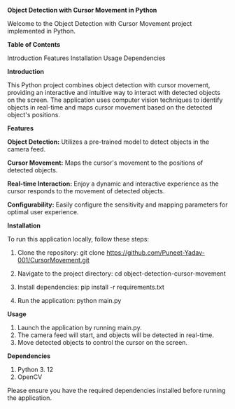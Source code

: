 ******Object Detection with Cursor Movement in Python******

Welcome to the Object Detection with Cursor Movement project implemented in Python.

**Table of Contents**

Introduction
Features
Installation
Usage
Dependencies

**Introduction**

This Python project combines object detection with cursor movement, providing an interactive and intuitive way to interact with detected objects on the screen. The application uses computer vision techniques to identify objects in real-time and maps cursor movement based on the detected object's positions.

**Features**

**Object Detection:** Utilizes a pre-trained model to detect objects in the camera feed.

**Cursor Movement:** Maps the cursor's movement to the positions of detected objects.

**Real-time Interaction:** Enjoy a dynamic and interactive experience as the cursor responds to the movement of detected objects.

**Configurability:** Easily configure the sensitivity and mapping parameters for optimal user experience.

**Installation**

To run this application locally, follow these steps:

1. Clone the repository:
git clone https://github.com/Puneet-Yadav-001/CursorMovement.git

2. Navigate to the project directory:
cd object-detection-cursor-movement

3. Install dependencies:
pip install -r requirements.txt

4. Run the application:
python main.py

**Usage**

1. Launch the application by running main.py.
2. The camera feed will start, and objects will be detected in real-time.
3. Move detected objects to control the cursor on the screen.

**Dependencies**

1. Python 3. 12
2. OpenCV

Please ensure you have the required dependencies installed before running the application.
